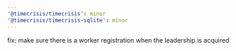 ```yaml
---
'@timecrisis/timecrisis': minor
'@timecrisis/timecrisis-sqlite': minor
---
```


fix: make sure there is a worker registration when the leadership is acquired
